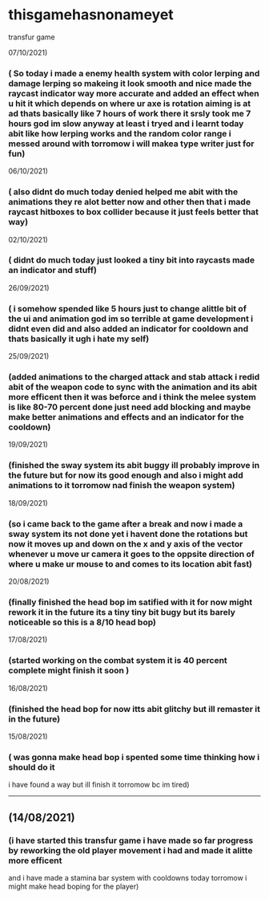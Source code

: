 # thisgamehasnonameyet
 transfur game



07/10/2021)
### ( So today i made a enemy health system with color lerping and   damage lerping so makeing it look smooth and nice  made the raycast indicator way more  accurate  and added an effect when u hit it which depends on where ur axe is  rotation aiming is at ad thats basically like 7 hours of work there it srsly took me 7 hours god im slow anyway at least i tryed and i learnt today abit like how lerping works and the random color range i messed around with torromow i will makea  type writer  just for fun)

06/10/2021)
### ( also didnt do much today  denied helped me abit with the animations they re alot better now and other then that i made raycast hitboxes to box collider because it just feels  better that way)


02/10/2021)
### ( didnt do much today just looked   a  tiny bit into raycasts made an indicator and stuff)
26/09/2021)
### ( i somehow spended like  5 hours just to change alittle bit of the ui and animation god im so terrible at game development  i didnt even did and also added an indicator for cooldown and thats basically it  ugh i hate my self)

25/09/2021)
### (added animations to the charged attack and stab attack i  redid abit of the  weapon code to sync with the animation and its abit more efficent then it was beforce  and i think the melee system is like 80-70 percent done just need add blocking and maybe make better animations and effects and an indicator for the cooldown)

19/09/2021)
### (finished the sway system its abit buggy ill probably improve in the future but for now its good enough and also i might add animations to it torromow nad  finish the weapon system)

18/09/2021)
### (so i came back to the game after a break and now i made a sway system  its not done yet i havent done the rotations but now it moves up and down on the x  and y axis  of the vector whenever u move ur camera it goes to the oppsite direction of where u make ur mouse to and   comes to its location abit fast)

20/08/2021)
### (finally finished  the head bop im satified with it for now might rework it in the future its a  tiny tiny bit bugy but its barely noticeable so this is a 8/10 head bop)


17/08/2021)
### (started working on the combat system it is 40 percent complete   might finish it soon )



16/08/2021)
### (finished the head bop for now itts abit glitchy but ill remaster it in the future)


15/08/2021)
### ( was gonna  make head bop i spented some time thinking how i should do it 
i have found a way but ill finish it torromow bc im tired)


___
## (14/08/2021)
### (i have started this transfur game i have made so far progress by reworking the old player movement i had and made it alitte more efficent
and i have made a stamina bar system  with cooldowns today torromow i might make  head boping for the player)
